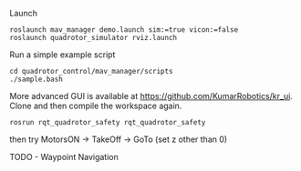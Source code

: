 
Launch 
```
roslaunch mav_manager demo.launch sim:=true vicon:=false
roslaunch quadrotor_simulator rviz.launch
```

Run a simple example script
```
cd quadrotor_control/mav_manager/scripts
./sample.bash
```
More advanced GUI is available at https://github.com/KumarRobotics/kr_ui. Clone and then compile the workspace again. 

`rosrun rqt_quadrotor_safety rqt_quadrotor_safety`

then try MotorsON -> TakeOff -> GoTo (set z other than 0)

TODO - Waypoint Navigation
